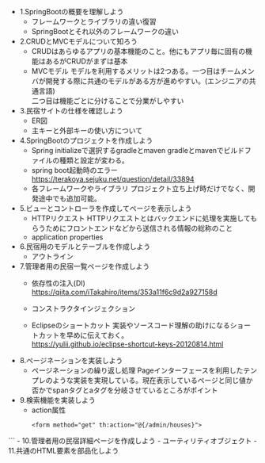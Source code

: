 - 1.SpringBootの概要を理解しよう
  - フレームワークとライブラリの違い復習
  - SpringBootとそれ以外のフレームワークの違い
- 2.CRUDとMVCモデルについて知ろう
  - CRUDはあらゆるアプリの基本機能のこと。他にもアプリ毎に固有の機能はあるがCRUDがまずは基本
  - MVCモデル
    モデルを利用するメリットは2つある。一つ目はチームメンバが開発する際に共通のモデルがある方が進めやすい。(エンジニアの共通言語)<br>
    二つ目は機能ごとに分けることで分業がしやすい<br>
- 3.民宿サイトの仕様を確認しよう
  - ER図
  - 主キーと外部キーの使い方について
- 4.SpringBootのプロジェクトを作成しよう
  - Spring initializeで選択するgradleとmaven
    gradleとmavenでビルドファイルの種類と設定が変わる。<br>
  - spring boot起動時のエラー
    https://terakoya.sejuku.net/question/detail/33894
  - 各フレームワークやライブラリ
    プロジェクト立ち上げ時だけでなく、開発途中でも追加可能。<br>
- 5.ビューとコントローラを作成してページを表示しよう
  - HTTPリクエスト
    HTTPリクエストとはバックエンドに処理を実施してもらうためにフロントエンドなどから送信される情報の総称のこと
  - application properties
- 6.民宿用のモデルとテーブルを作成しよう
  - アウトライン
- 7.管理者用の民宿一覧ページを作成しよう
  - 依存性の注入(DI)
    https://qiita.com/iTakahiro/items/353a11f6c9d2a927158d
  - コンストラクタインジェクション
    
  - Eclipseのショートカット
    実装やソースコード理解の助けになるショートカットを早めに伝えておく。<br>
    https://yulii.github.io/eclipse-shortcut-keys-20120814.html
- 8.ページネーションを実装しよう
  - ページネーションの繰り返し処理
    Pageインターフェースを利用したテンプレのような実装を実現している。現在表示しているページと同じ値か否かでspanタグとaタグを分岐させているところがポイント
- 9.検索機能を実装しよう
  - action属性
    ```
    <form method="get" th:action="@{/admin/houses}">
</form>
    ```
- 10.管理者用の民宿詳細ページを作成しよう
 - ユーティリティオブジェクト
- 11.共通のHTML要素を部品化しよう
 
